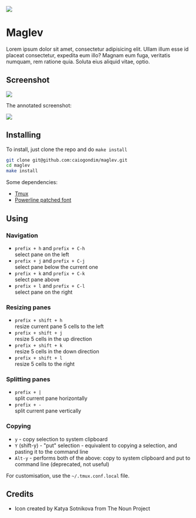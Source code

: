 <img src="http://rawgit.com/caiogondim/maglev/master/logo/logo.svg">

# Maglev

Lorem ipsum dolor sit amet, consectetur adipisicing elit. Ullam illum esse id placeat consectetur, expedita eum illo? Magnam eum fuga, veritatis numquam, rem ratione quia. Soluta eius aliquid vitae, optio.

## Screenshot

<img src="http://rawgit.com/caiogondim/maglev/master/img/screenshot.png">

The annotated screenshot:

<img src="http://rawgit.com/caiogondim/maglev/master/img/screenshot-annotated.png">

## Installing

To install, just clone the repo and do `make install`

```bash
git clone git@github.com:caiogondim/maglev.git
cd maglev
make install
```

Some dependencies:
- [Tmux](http://tmux.github.io/)
- [Powerline patched font](https://github.com/powerline/fonts)

## Using

### Navigation

- `prefix + h` and `prefix + C-h`<br/>
  select pane on the left
- `prefix + j` and `prefix + C-j`<br/>
  select pane below the current one
- `prefix + k` and `prefix + C-k`<br/>
  select pane above
- `prefix + l` and `prefix + C-l`<br/>
  select pane on the right

### Resizing panes

- `prefix + shift + h`<br/>
  resize current pane 5 cells to the left
- `prefix + shift + j`<br/>
  resize 5 cells in the up direction
- `prefix + shift + k`<br/>
  resize 5 cells in the down direction
- `prefix + shift + l`<br/>
  resize 5 cells to the right

### Splitting panes

- `prefix + |`<br/>
  split current pane horizontally
- `prefix + -`<br/>
  split current pane vertically

### Copying
- `y` - copy selection to system clipboard
- `Y` (shift-y) - "put" selection - equivalent to copying a selection, and
  pasting it to the command line
- `Alt-y` - performs both of the above: copy to system clipboard and
  put to command line (deprecated, not useful)

For customisation, use the `~/.tmux.conf.local` file.

## Credits
- Icon created by Katya Sotnikova from The Noun Project
